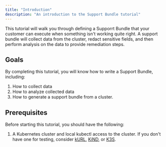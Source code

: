 ```yaml
---
title: "Introduction"
description: "An introduction to the Support Bundle tutorial"
---
```


This tutorial will walk you through defining a Supporrt Bundle that your customer can execute when something isn't working quite right.
A support bundle will collect data from the cluster, redact sensitive fields, and then perform analysis on the data to provide remediation steps.

## Goals

By completing this tutorial, you will know how to write a Support Bundle, including:

1. How to collect data
2. How to analyze collected data
3. How to generate a support bundle from a cluster.

## Prerequisites

Before starting this tutorial, you should have the following:

1. A Kubernetes cluster and local kubectl access to the cluster. If you don't have one for testing, consider [kURL](https://kurl.sh), [KiND](https://github.com/kubernetes-sigs/kind), or [K3S](https://k3s.io).

